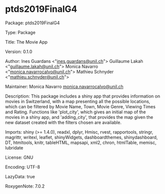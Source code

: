 # ptds2019FinalG4

Package: ptds2019FinalG4

Type: Package

Title: The Movie App

Version: 0.1.0

Author: Ines Guardans <"ines.guardans@unil.ch">
        Guillaume Lakah <"guillaume.lakah@unil.ch">
        Monica Navarro <"monica.navarrocalvo@unil.ch">
        Mathieu Schnyder <"mathieu.schnyder@unil.ch">

Maintainer: Monica Navarro <monica.navarrocalvo@unil.ch>

Description: This package includes a shiny app that provides information on movies in Switzerland, 
    with a map presenting all the possible locations, which can be filtered by Movie Name,
    Town, Movie Genre, Viewing Times and Rating. Functions like 'plot_city', which gives an 
    initial map of the movies in a shiny app, and 'adding_city', that provides the map given 
    the new dataset created with the filters chosen are available.

Imports: shiny (>= 1.4.0),
    readxl,
    dplyr,
    Hmisc,
    rvest,
    rapportools,
    stringr,
    magrittr,
    writexl,
    leaflet,
    shinyWidgets,
    dashboardthemes,
    shinydashboard,
    DT,
    htmltools,
    knitr,
    tableHTML,
    mapsapi,
    xml2,
    chron,
    htmlTable,
    memisc,
    lubridate

License: GNU

Encoding: UTF-8

LazyData: true

RoxygenNote: 7.0.2
